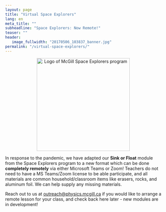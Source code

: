 ```yaml
---
layout: page
title: "Virtual Space Explorers"
lang: en
meta_title: ""
subheadline: "Space Explorers: Now Remote!"
teaser: ""
header: 
   image_fullwidth: "20170506_103837_banner.jpg"
permalink: "/virtual-space-explorers/"
---
```


<p align="center">
  <img src="{{ site.urlimg }}SpaceExplorersLogo.png" alt="Logo of McGill Space Explorers program" style="height:300px">
</p>

In response to the pandemic, we have adapted our **Sink or Float** module from the Space Explorers program to a new format which can be done **completely remotely** via either Microsoft Teams or Zoom! Teachers do not need to have a MS Teams/Zoom license to be able participate, and all materials are common household/classroom items like erasers, rocks, and aluminum foil. We can help supply any missing materials.

Reach out to us at <a href="mailto:outreach@physics.mcgill.ca">outreach@physics.mcgill.ca</a> if you would like to arrange a remote lesson for your class, and check back here later - new modules are in development!

